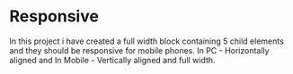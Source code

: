 # Responsive
In this project i have created a full width block containing 5 child elements and they should be responsive for mobile phones. In PC - Horizontally aligned and In Mobile - Vertically aligned and full width.
